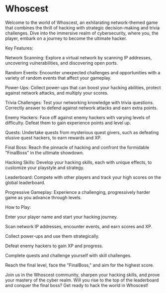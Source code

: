 # Whoscest
Welcome to the world of Whoscest, an exhilarating network-themed game that combines the thrill of hacking with strategic decision-making and trivia challenges. Dive into the immersive realm of cybersecurity, where you, the player, embark on a journey to become the ultimate hacker.


Key Features:

Network Scanning: Explore a virtual network by scanning IP addresses, uncovering vulnerabilities, and discovering open ports.

Random Events: Encounter unexpected challenges and opportunities with a variety of random events that affect your gameplay.

Power-Ups: Collect power-ups that can boost your hacking abilities, protect against network attacks, and multiply your scores.

Trivia Challenges: Test your networking knowledge with trivia questions. Correctly answer to defend against network attacks and earn extra points.

Enemy Hackers: Face off against enemy hackers with varying levels of difficulty. Defeat them to gain experience points and level up.

Quests: Undertake quests from mysterious quest givers, such as defeating elusive quest hackers, to earn rewards and XP.

Final Boss: Reach the pinnacle of hacking and confront the formidable "FinalBoss" in the ultimate showdown.

Hacking Skills: Develop your hacking skills, each with unique effects, to customize your playstyle and strategy.

Leaderboard: Compete with other players and track your high scores on the global leaderboard.

Progressive Gameplay: Experience a challenging, progressively harder game as you advance through levels.

How to Play:

Enter your player name and start your hacking journey.

Scan network IP addresses, encounter events, and earn scores and XP.

Collect power-ups and use them strategically.

Defeat enemy hackers to gain XP and progress.

Complete quests and challenge yourself with skill challenges.

Reach the final level, face the "FinalBoss," and aim for the highest score.

Join us in the Whoscest community, sharpen your hacking skills, and prove your mastery of the cyber realm. Will you rise to the top of the leaderboard and conquer the final boss? Get ready to hack the world in Whoscest!

